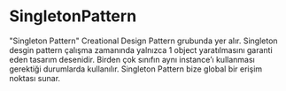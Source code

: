 # SingletonPattern

"Singleton Pattern" Creational Design Pattern grubunda yer alır.
Singleton desgin pattern çalışma zamanında yalnızca 1 object yaratılmasını garanti eden tasarım desenidir.
Birden çok sınıfın aynı instance’ı kullanması gerektiği durumlarda kullanılır.
Singleton Pattern bize global bir erişim noktası sunar.
